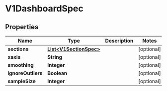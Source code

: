 

# V1DashboardSpec


## Properties

| Name | Type | Description | Notes |
|------------ | ------------- | ------------- | -------------|
|**sections** | [**List&lt;V1SectionSpec&gt;**](V1SectionSpec.md) |  |  [optional] |
|**xaxis** | **String** |  |  [optional] |
|**smoothing** | **Integer** |  |  [optional] |
|**ignoreOutliers** | **Boolean** |  |  [optional] |
|**sampleSize** | **Integer** |  |  [optional] |



